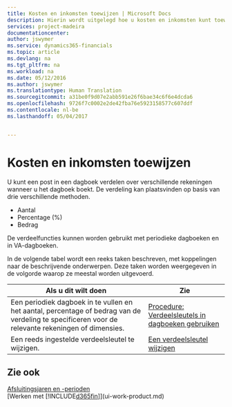 ```yaml
---
title: Kosten en inkomsten toewijzen | Microsoft Docs
description: Hierin wordt uitgelegd hoe u kosten en inkomsten kunt toewijzen.
services: project-madeira
documentationcenter: 
author: jswymer
ms.service: dynamics365-financials
ms.topic: article
ms.devlang: na
ms.tgt_pltfrm: na
ms.workload: na
ms.date: 05/12/2016
ms.author: jswymer
ms.translationtype: Human Translation
ms.sourcegitcommit: a31be0f9d07e2abb591e26f6bae34c6f6e4dcda6
ms.openlocfilehash: 9726f7c0002e2de42fba76e5923158577c607ddf
ms.contentlocale: nl-be
ms.lasthandoff: 05/04/2017


---
```

# <a name="allocating-costs-and-income"></a>Kosten en inkomsten toewijzen
U kunt een post in een dagboek verdelen over verschillende rekeningen wanneer u het dagboek boekt. De verdeling kan plaatsvinden op basis van drie verschillende methoden.

* Aantal
* Percentage (%)
* Bedrag

De verdeelfuncties kunnen worden gebruikt met periodieke dagboeken en in VA-dagboeken.
<!--You can also distribute the cost or revenue of a line to an intercompany partner when you post a sales or purchase document. When you post the document, a line will be posted in your general journal, and a corresponding line will be created in the intercompany outbox.-->

In de volgende tabel wordt een reeks taken beschreven, met koppelingen naar de beschrijvende onderwerpen. Deze taken worden weergegeven in de volgorde waarop ze meestal worden uitgevoerd.

| Als u dit wilt doen | Zie |
| --- | --- |
| Een periodiek dagboek in te vullen en het aantal, percentage of bedrag van de verdeling te specificeren voor de relevante rekeningen of dimensies. |[Procedure: Verdeelsleutels in dagboeken gebruiken](ui-how-use-allocation-keys-general-journals.md) |
| Een reeds ingestelde verdeelsleutel te wijzigen. |[Een verdeelsleutel wijzigen](ui-how-use-allocation-keys-general-journals.md) |

## <a name="see-also"></a>Zie ook
[Afsluitingsjaren en -perioden](year-close-years-periods.md)  
[Werken met [!INCLUDE[d365fin](includes/d365fin_md.md)]](ui-work-product.md)


